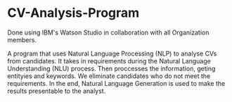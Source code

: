 # CV-Analysis-Program

Done using IBM's Watson Studio in collaboration with all Organization members.

A program that uses Natural Language Processing (NLP) to analyse CVs from candidates.
It takes in requirements during the Natural Language Understanding (NLU) process.
Then proccesses the information, geting entityies and keywords.
We eliminate candidates who do not meet the requirements.
In the end, Natural Language Generation is used to make the results presentable to the analyst.

